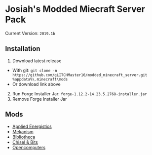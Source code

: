 Josiah's Modded Miecraft Server Pack
=======
Current Version: `2019.1b`

## Installation
1. Download latest release
  - With git: `git clone -n https://github.com/gLITCHMaster16/modded_minecraft_server.git %appdata%\.minecraft\mods`
  - Or download link above
2. Run Forge Installer Jar: `forge-1.12.2-14.23.5.2768-installer.jar`
3. Remove Forge Installer Jar

## Mods
- [Applied Energistics](https://ae-mod.info/)
- [Mekanism](https://minecraft.curseforge.com/projects/mekanism)
- [Bibliotheca](https://minecraft.curseforge.com/projects/bibliotheca)
- [Chisel & Bits](https://minecraft.curseforge.com/projects/chisels-bits)
- [Opencomputers](https://minecraft.curseforge.com/projects/opencomputers)

